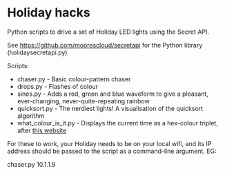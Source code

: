 Holiday hacks
=============

Python scripts to drive a set of Holiday LED lights using the Secret API.

See https://github.com/moorescloud/secretapi for the Python library (holidaysecretapi.py)

Scripts:

* chaser.py - Basic colour-pattern chaser
* drops.py - Flashes of colour
* sines.py - Adds a red, green and blue waveform to give a pleasant, ever-changing, never-quite-repeating rainbow
* quicksort.py - The nerdiest lights! A visualisation of the quicksort algorithm
* what_colour_is_it.py - Displays the current time as a hex-colour triplet, after [this website](http://whatcolourisit.scn9a.org/)

For these to work, your Holiday needs to be on your local wifi, and its IP address should be passed to the script as a command-line argument. EG:

  chaser.py 10.1.1.9
